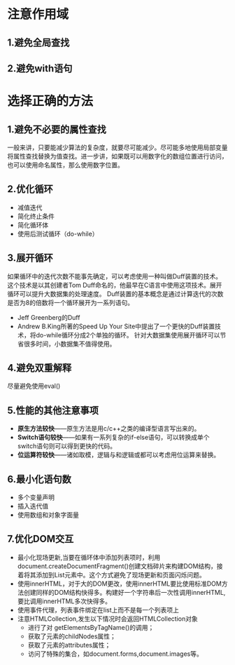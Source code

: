 # 注意作用域
## 1.避免全局查找
## 2.避免with语句
# 选择正确的方法
## 1.避免不必要的属性查找
一般来讲，只要能减少算法的复杂度，就要尽可能减少。尽可能多地使用局部变量将属性查找替换为值查找。进一步讲，如果既可以用数字化的数组位置进行访问，也可以使用命名属性，那么使用数字位置。
## 2.优化循环
- 减值迭代
- 简化终止条件
- 简化循环体
- 使用后测试循环（do-while）

## 3.展开循环
如果循环中的迭代次数不能事先确定，可以考虑使用一种叫做Duff装置的技术。这个技术是以其创建者Tom Duff命名的，他最早在C语言中使用这项技术。展开循环可以提升大数据集的处理速度。
Duff装置的基本概念是通过计算迭代的次数是否为8的倍数将一个循环展开为一系列语句。
- Jeff Greenberg的Duff
- Andrew B.King所著的Speed Up Your Site中提出了一个更快的Duff装置技术，将do-while循环分成2个单独的循环。
针对大数据集使用展开循环可以节省很多时间，小数据集不值得使用。

## 4.避免双重解释
尽量避免使用eval()
## 5.性能的其他注意事项
- **原生方法较快**——原生方法是用c/c++之类的编译型语言写出来的。
- **Switch语句较快**——如果有一系列复杂的if-else语句，可以转换成单个switch语句则可以得到更快的代码。
- **位运算符较快**——诸如取模，逻辑与和逻辑或都可以考虑用位运算来替换。
 
## 6.最小化语句数
- 多个变量声明
- 插入迭代值
- 使用数组和对象字面量

## 7.优化DOM交互
- 最小化现场更新,当要在循环体中添加列表项时，利用document.createDocumentFragment()创建文档碎片来构建DOM结构，接着将其添加到List元素中。这个方式避免了现场更新和页面闪烁问题。
- 使用innerHTML，对于大的DOM更改，使用innerHTML要比使用标准DOM方法创建同样的DOM结构快得多。构建好一个字符串后一次性调用innerHTML,要比调用innerHTML多次快得多。
- 使用事件代理，列表事件绑定在list上而不是每一个列表项上
- 注意HTMLCollection,发生以下情况时会返回HTMLCollection对象 
    - 进行了对 getElementsByTagName()的调用；
    - 获取了元素的childNodes属性；
    - 获取了元素的attributes属性；
    - 访问了特殊的集合，如document.forms,document.images等。